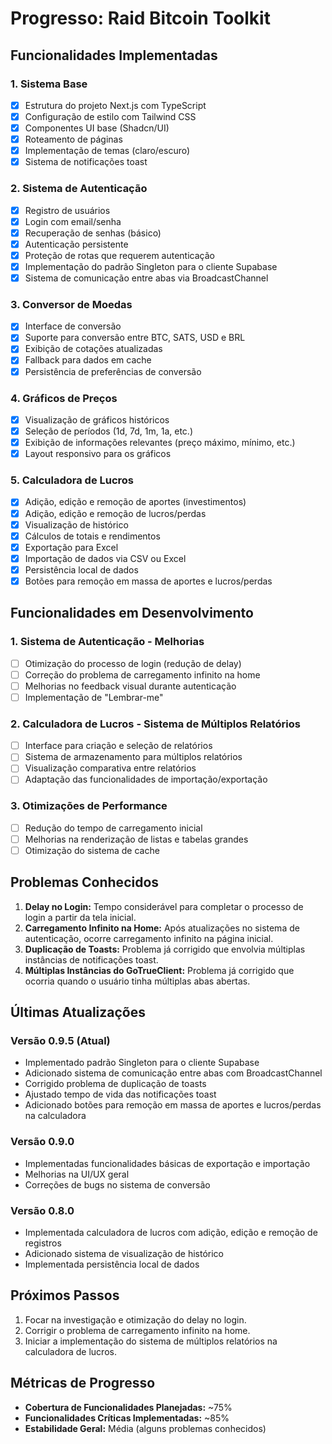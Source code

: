 # Progresso: Raid Bitcoin Toolkit

## Funcionalidades Implementadas

### 1. Sistema Base
- [x] Estrutura do projeto Next.js com TypeScript
- [x] Configuração de estilo com Tailwind CSS
- [x] Componentes UI base (Shadcn/UI)
- [x] Roteamento de páginas
- [x] Implementação de temas (claro/escuro)
- [x] Sistema de notificações toast

### 2. Sistema de Autenticação
- [x] Registro de usuários
- [x] Login com email/senha
- [x] Recuperação de senhas (básico)
- [x] Autenticação persistente
- [x] Proteção de rotas que requerem autenticação
- [x] Implementação do padrão Singleton para o cliente Supabase
- [x] Sistema de comunicação entre abas via BroadcastChannel

### 3. Conversor de Moedas
- [x] Interface de conversão
- [x] Suporte para conversão entre BTC, SATS, USD e BRL
- [x] Exibição de cotações atualizadas
- [x] Fallback para dados em cache
- [x] Persistência de preferências de conversão

### 4. Gráficos de Preços
- [x] Visualização de gráficos históricos
- [x] Seleção de períodos (1d, 7d, 1m, 1a, etc.)
- [x] Exibição de informações relevantes (preço máximo, mínimo, etc.)
- [x] Layout responsivo para os gráficos

### 5. Calculadora de Lucros
- [x] Adição, edição e remoção de aportes (investimentos)
- [x] Adição, edição e remoção de lucros/perdas
- [x] Visualização de histórico
- [x] Cálculos de totais e rendimentos
- [x] Exportação para Excel
- [x] Importação de dados via CSV ou Excel
- [x] Persistência local de dados
- [x] Botões para remoção em massa de aportes e lucros/perdas

## Funcionalidades em Desenvolvimento

### 1. Sistema de Autenticação - Melhorias
- [ ] Otimização do processo de login (redução de delay)
- [ ] Correção do problema de carregamento infinito na home
- [ ] Melhorias no feedback visual durante autenticação
- [ ] Implementação de "Lembrar-me"

### 2. Calculadora de Lucros - Sistema de Múltiplos Relatórios
- [ ] Interface para criação e seleção de relatórios
- [ ] Sistema de armazenamento para múltiplos relatórios
- [ ] Visualização comparativa entre relatórios
- [ ] Adaptação das funcionalidades de importação/exportação

### 3. Otimizações de Performance
- [ ] Redução do tempo de carregamento inicial
- [ ] Melhorias na renderização de listas e tabelas grandes
- [ ] Otimização do sistema de cache

## Problemas Conhecidos

1. **Delay no Login:** Tempo considerável para completar o processo de login a partir da tela inicial.
2. **Carregamento Infinito na Home:** Após atualizações no sistema de autenticação, ocorre carregamento infinito na página inicial.
3. **Duplicação de Toasts:** Problema já corrigido que envolvia múltiplas instâncias de notificações toast.
4. **Múltiplas Instâncias do GoTrueClient:** Problema já corrigido que ocorria quando o usuário tinha múltiplas abas abertas.

## Últimas Atualizações

### Versão 0.9.5 (Atual)
- Implementado padrão Singleton para o cliente Supabase
- Adicionado sistema de comunicação entre abas com BroadcastChannel
- Corrigido problema de duplicação de toasts
- Ajustado tempo de vida das notificações toast
- Adicionado botões para remoção em massa de aportes e lucros/perdas na calculadora

### Versão 0.9.0
- Implementadas funcionalidades básicas de exportação e importação
- Melhorias na UI/UX geral
- Correções de bugs no sistema de conversão

### Versão 0.8.0
- Implementada calculadora de lucros com adição, edição e remoção de registros
- Adicionado sistema de visualização de histórico
- Implementada persistência local de dados

## Próximos Passos

1. Focar na investigação e otimização do delay no login.
2. Corrigir o problema de carregamento infinito na home.
3. Iniciar a implementação do sistema de múltiplos relatórios na calculadora de lucros.

## Métricas de Progresso

- **Cobertura de Funcionalidades Planejadas:** ~75%
- **Funcionalidades Críticas Implementadas:** ~85%
- **Estabilidade Geral:** Média (alguns problemas conhecidos) 